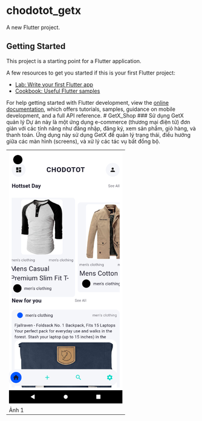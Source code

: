 # chodotot_getx

A new Flutter project.

## Getting Started

This project is a starting point for a Flutter application.

A few resources to get you started if this is your first Flutter project:

- [Lab: Write your first Flutter app](https://docs.flutter.dev/get-started/codelab)
- [Cookbook: Useful Flutter samples](https://docs.flutter.dev/cookbook)

For help getting started with Flutter development, view the
[online documentation](https://docs.flutter.dev/), which offers tutorials,
samples, guidance on mobile development, and a full API reference.
#   G e t X _ S h o p 
 
 ### Sử dụng GetX quản lý Dự án này là một ứng dụng e-commerce (thương mại điện tử) đơn giản với các tính năng như đăng nhập, đăng ký, xem sản phẩm, giỏ hàng, và thanh toán. Ứng dụng này sử dụng GetX để quản lý trạng thái, điều hướng giữa các màn hình (screens), và xử lý các tác vụ bất đồng bộ.

<table>
  <tr>
    <td><img src="images/HomePage.png" width="300" /></td>
  </tr>
  <tr>
    <td>Ảnh 1</td>
  </tr>
</table>
